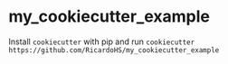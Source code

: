 # my_cookiecutter_example
Install `cookiecutter` with pip and run `cookiecutter https://github.com/RicardoHS/my_cookiecutter_example`
